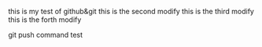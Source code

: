 this is my test of github&git
this is the second modify
this is the third modify
this is the forth modify


git push command test